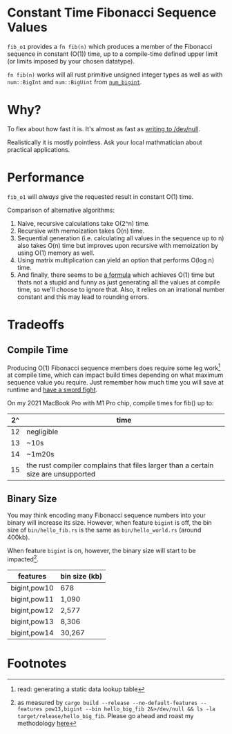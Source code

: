# Constant Time Fibonacci Sequence Values

`fib_o1` provides a `fn fib(n)` which produces a member of the Fibonacci
sequence in constant (O(1)) time, up to a compile-time defined upper limit (or
limits imposed by your chosen datatype).

`fn fib(n)` works will all rust primitive unsigned integer types as well as with
`num::BigInt` and `num::BigUint` from
[`num_bigint`](https://docs.rs/num-bigint/latest/num_bigint/).

# Why?

To flex about how fast it is. It's almost as fast as [writing to
/dev/null](https://www.youtube.com/watch?v=b2F-DItXtZs&t=102s).

Realistically it is mostly pointless. Ask your local mathmatician about
practical applications.

# Performance

`fib_o1` will *always* give the requested result in constant O(1) time.

Comparison of alternative algorithms:

1. Naive, recursive calculations take O(2^n) time.
2. Recursive with memoization takes O(n) time.
3. Sequential generation (i.e. calculating all values in the sequence up to n) also takes O(n) time but improves upon recursive with memoization by using O(1) memory as well.
4. Using matrix multiplication can yield an option that performs O(log n) time.
5. And finally, there seems to be [a formula](https://r-knott.surrey.ac.uk/Fibonacci/fibFormula.html) which achieves O(1) time but thats not a stupid and funny as just generating all the values at compile time, so we'll choose to ignore that. Also, it relies on an irrational number constant and this may lead to rounding errors.

# Tradeoffs

## Compile Time

Producing O(1) Fibonacci sequence members does require some leg work[^1] at
compile time, which can impact build times depending on what maximum sequence
value you require. Just remember how much time you will save at runtime and
[have a sword fight](https://xkcd.com/303/).

On my 2021 MacBook Pro with M1 Pro chip, compile times for fib() up to:

| 2^ | time |
|-----------|------|
|12|negligible|
|13|~10s|
|14|~1m20s|
|15|the rust compiler complains that files larger than a certain size are unsupported|

## Binary Size

You may think encoding many Fibonacci sequence numbers into your binary will
increase its size. However, when feature `bigint` is off, the bin size of
`bin/hello_fib.rs` is the same as `bin/hello_world.rs` (around 400kb).

When feature `bigint` is on, however, the binary size will start to be
impacted[^2].

| features | bin size (kb) |
|----------|---------------|
| bigint,pow10 | 678 |
| bigint,pow11 | 1,090 |
| bigint,pow12 | 2,577 |
| bigint,pow13 | 8,306 |
| bigint,pow14 | 30,267 |


# Footnotes

[^1]: read: generating a static data lookup table
[^2]: as measured by `cargo build --release --no-default-features --features
    pow13,bigint --bin hello_big_fib 2&>/dev/null && ls -la
    target/release/hello_big_fib`. Please go ahead and roast my methodology
    [here](https://github.com/theryangeary/fib-o1/issues/new)
